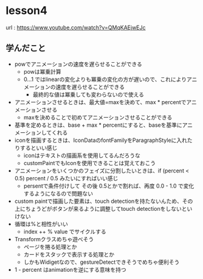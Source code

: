 # lesson4

url : https://www.youtube.com/watch?v=QMqKAEjwEJc

## 学んだこと

- powでアニメーションの速度を遅らせることができる
  - powは冪乗計算
  - 0...1  ではlinearの変化よりも冪乗の変化の方が遅いので、これによりアニメーションの速度を遅らせることができる
    - 最終的な値は冪乗しても変わらないので使える
- アニメーションさせるときは、最大値=maxを決めて、max * percentでアニメーションさせる
  - maxを決めることで初めてアニメーションさせることができる
- 基準を定めるときは、base + max * percentにすると、baseを基準にアニメーションしてくれる
- iconを描画するときは、IconDataのfontFamilyをParagraphStyleに入れたりするといい感じ
  - iconはテキストの描画系を使用してるんだろうな
  - customPaintでもIconを使用できることは覚えておこう
- アニメーションをいくつかのフェイズに分割したいときは、if (percent < 0.5) percent / 0.5 みたいにすればいい感じ
  - persentで条件付けして その後 0.5とかで割れば、再度 0.0 - 1.0 で変化するようになるので問題ない
- custom paintで描画した要素は、touch detectionを持たないんため、その上にちょうどがボタンが来るように調整してtouch detectionをしないといけない
- 循環は%と相性がいい
  - index ++ % value でサイクルする
- Transformクラスめちゃ遊べそう
  - ページを捲る処理とか
  - カードをスタックで表示する処理とか
  - しかもWidigetなので、gestureDetectできそうでめちゃ便利そう
- 1 - percent はanimationを逆にする意味を持つ
